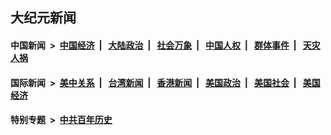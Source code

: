 ## 大纪元新闻

#### 中国新闻 &nbsp;>&nbsp; [中国经济](indexes/ncid283/README.md?09260445) &nbsp;| &nbsp; [大陆政治](indexes/ncid277/README.md?09260445) &nbsp;| &nbsp; [社会万象](indexes/ncid282/README.md?09260445) &nbsp;| &nbsp; [中国人权](indexes/ncid278/README.md?09260445) &nbsp;| &nbsp; [群体事件](indexes/ncid279/README.md?09260445) &nbsp;| &nbsp; [天灾人祸](indexes/ncid280/README.md?09260445)

#### 国际新闻 &nbsp;>&nbsp; [美中关系](indexes/nf1412576/README.md?09260445) &nbsp;| &nbsp; [台湾新闻](indexes/ncid1349361/README.md?09260445) &nbsp;| &nbsp; [香港新闻](indexes/ncid1349362/README.md?09260445) &nbsp;| &nbsp; [美国政治](indexes/ncid1078159/README.md?09260445) &nbsp;| &nbsp; [美国社会](indexes/ncid1078160/README.md?09260445) &nbsp;| &nbsp; [美国经济](indexes/ncid1078158/README.md?09260445)

#### 特别专题 &nbsp;>&nbsp; [中共百年历史](https://github.com/epoch-news/epoch-special/blob/master/README.md?09260445)  

